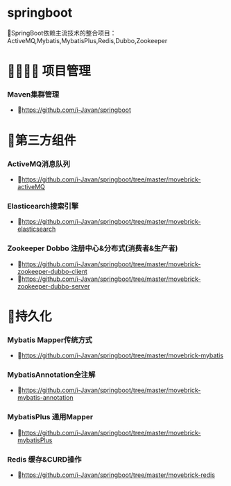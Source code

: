# springboot
🍃SpringBoot依赖主流技术的整合项目：ActiveMQ,Mybatis,MybatisPlus,Redis,Dubbo,Zookeeper



# 👨‍👨‍👧‍👦 项目管理
### Maven集群管理
* 🌲https://github.com/i-Javan/springboot



# 🎋第三方组件
### ActiveMQ消息队列
* 🌲https://github.com/i-Javan/springboot/tree/master/movebrick-activeMQ
### Elasticearch搜索引擎
* 🌲https://github.com/i-Javan/springboot/tree/master/movebrick-elasticsearch
### Zookeeper Dobbo 注册中心&分布式(消费者&生产者)
* 🌲https://github.com/i-Javan/springboot/tree/master/movebrick-zookeeper-dubbo-client
* 🌲https://github.com/i-Javan/springboot/tree/master/movebrick-zookeeper-dubbo-server



# 🥕持久化
### Mybatis Mapper传统方式
* 🌲https://github.com/i-Javan/springboot/tree/master/movebrick-mybatis
### MybatisAnnotation全注解
* 🌲https://github.com/i-Javan/springboot/tree/master/movebrick-mybatis-annotation
### MybatisPlus 通用Mapper
* 🌲https://github.com/i-Javan/springboot/tree/master/movebrick-mybatisPlus
### Redis 缓存&CURD操作
* 🌲https://github.com/i-Javan/springboot/tree/master/movebrick-redis
